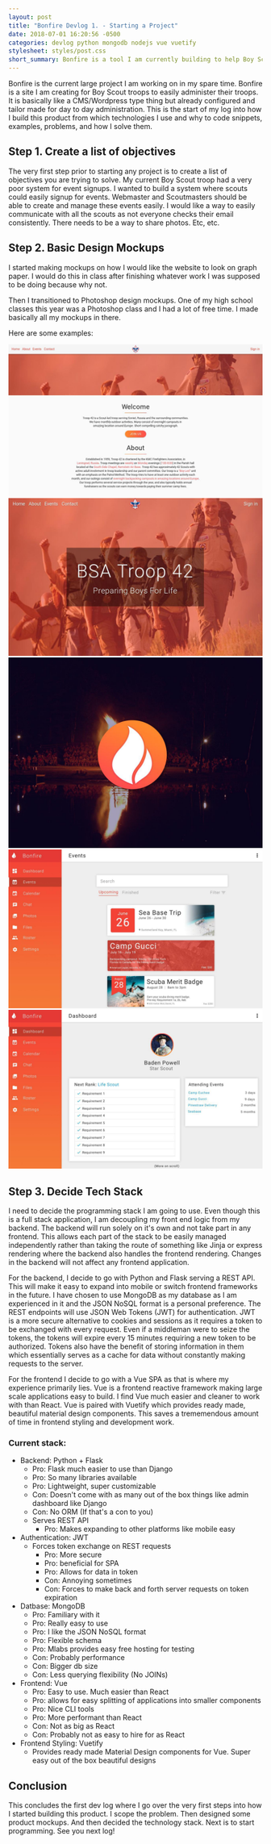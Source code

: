 ```yaml
---
layout: post
title: "Bonfire Devlog 1. - Starting a Project"
date: 2018-07-01 16:20:56 -0500
categories: devlog python mongodb nodejs vue vuetify
stylesheet: styles/post.css
short_summary: Bonfire is a tool I am currently building to help Boy Scout troops in day to day administration. Here's the first post in a short series where I log how I go about building it, problems encountered, and how to solve them.
---
```

Bonfire is the current large project I am working on in my spare time. Bonfire is a site I am creating for Boy Scout troops to easily administer their troops. It is basically like a CMS/Wordpress type thing but already configured and tailor made for day to day administration. This is the start of my log into how I build this product from which technologies I use and why to code snippets, examples, problems, and how I solve them.

## Step 1. Create a list of objectives
The very first step prior to starting any project is to create a list of objectives you are trying to solve. My current Boy Scout troop had a very poor system for event signups. I wanted to build a system where scouts could easily signup for events. Webmaster and Scoutmasters should be able to create and manage these events easily. I would like a way to easily communicate with all the scouts as not everyone checks their email consistently. There needs to be a way to share photos. Etc, etc.

## Step 2. Basic Design Mockups
I started making mockups on how I would like the website to look on graph paper. I would do this in class after finishing whatever work I was supposed to be doing because why not.

Then I transitioned to Photoshop design mockups. One of my high school classes this year was a Photoshop class and I had a lot of free time. I made basically all my mockups in there.

Here are some examples:

![Image of mockup 1](assets/bonfire-devlog-1-starting-a-project/photo_2018-06-30_23-37-35.jpg)
![Image of mockup 2](assets/bonfire-devlog-1-starting-a-project/photo_2018-06-30_23-37-40.jpg)
![Image of mockup 3](assets/bonfire-devlog-1-starting-a-project/photo_2018-06-30_23-37-21.jpg)
![Image of mockup 4](assets/bonfire-devlog-1-starting-a-project/photo_2018-06-30_23-36-22.jpg)
![Image of mockup 5](assets/bonfire-devlog-1-starting-a-project/photo_2018-06-30_23-36-15.jpg)

## Step 3. Decide Tech Stack
I need to decide the programming stack I am going to use. Even though this is a full stack application, I am decoupling my front end logic from my backend. The backend will run solely on it's own and not take part in any frontend. This allows each part of the stack to be easily managed independently rather than taking the route of something like Jinja or express rendering where the backend also handles the frontend rendering. Changes in the backend will not affect any frontend application.

For the backend, I decide to go with Python and Flask serving a REST API. This will make it easy to expand into mobile or switch frontend frameworks in the future. I have chosen to use MongoDB as my database as I am experienced in it and the JSON NoSQL format is a personal preference. The REST endpoints will use JSON Web Tokens (JWT) for authentication. JWT is a more secure alternative to cookies and sessions as it requires a token to be exchanged with every request. Even if a middleman were to seize the tokens, the tokens will expire every 15 minutes requiring a new token to be authorized. Tokens also have the benefit of storing information in them which essentially serves as a cache for data without constantly making requests to the server.

For the frontend I decide to go with a Vue SPA as that is where my experience primarily lies. Vue is a frontend reactive framework making large scale applications easy to build. I find Vue much easier and cleaner to work with than React. Vue is paired with Vuetify which provides ready made, beautiful material design components. This saves a trememendous amount of time in frontend styling and development work.

### Current stack:
- Backend: Python + Flask
  - Pro: Flask much easier to use than Django
  - Pro: So many libraries available
  - Pro: Lightweight, super customizable
  - Con: Doesn't come with as many out of the box things like admin dashboard like Django
  - Con: No ORM (If that's a con to you)
  - Serves REST API
    - Pro: Makes expanding to other platforms like mobile easy
- Authentication: JWT
  - Forces token exchange on REST requests
    - Pro: More secure
    - Pro: beneficial for SPA
    - Pro: Allows for data in token
    - Con: Annoying sometimes
    - Con: Forces to make back and forth server requests on token expiration
- Datbase: MongoDB
  - Pro: Familiary with it
  - Pro: Really easy to use
  - Pro: I like the JSON NoSQL format
  - Pro: Flexible schema
  - Pro: Mlabs provides easy free hosting for testing
  - Con: Probably performance
  - Con: Bigger db size
  - Con: Less querying flexibility (No JOINs)
- Frontend: Vue
  - Pro: Easy to use. Much easier than React
  - Pro: allows for easy splitting of applications into smaller components
  - Pro: Nice CLI tools
  - Pro: More performant than React
  - Con: Not as big as React
  - Con: Probably not as easy to hire for as React
- Frontend Styling: Vuetify
  - Provides ready made Material Design components for Vue. Super easy out of the box beautiful designs

## Conclusion
This concludes the first dev log where I go over the very first steps into how I started building this product. I scope the problem. Then designed some product mockups. And then decided the technology stack. Next is to start programming. See you next log!

<script id="toc-data" type="text/template">
  <li><a href="#step-1-create-a-list-of-objectives">1. Create a list of objectives</a></li>
  <li><a href="#step-2-basic-design-mockups">2. Basic design mockups</a></li>
  <li><a href="#step-3-decide-tech-stack">3. Decide tech stack</a>
    <ul>
      <li><a href="#current-stack">Current stack</a></li>
    </ul>
  </li>
  <li><a href="#conclusion">Conclusion</a></li>
</script>